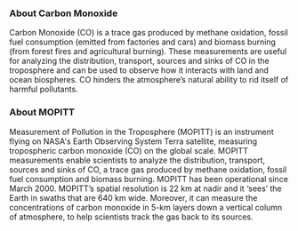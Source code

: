 ### About Carbon Monoxide
Carbon Monoxide (CO) is a trace gas produced by methane oxidation, fossil fuel consumption (emitted from factories and cars) and biomass burning (from forest fires and agricultural burning). These measurements are useful for analyzing the distribution, transport, sources and sinks of CO in the troposphere and can be used to observe how it interacts with land and ocean biospheres. CO hinders the atmosphere’s natural ability to rid itself of harmful pollutants.

### About MOPITT
Measurement of Pollution in the Troposphere (MOPITT) is an instrument flying on NASA's Earth Observing System Terra satellite, measuring tropospheric carbon monoxide (CO) on the global scale. MOPITT measurements enable scientists to analyze the distribution, transport, sources and sinks of CO, a trace gas produced by methane oxidation, fossil fuel consumption and biomass burning. MOPITT has been operational since March 2000. MOPITT’s spatial resolution is 22 km at nadir and it ‘sees’ the Earth in swaths that are 640 km wide. Moreover, it can measure the concentrations of carbon monoxide in 5-km layers down a vertical column of atmosphere, to help scientists track the gas back to its sources.